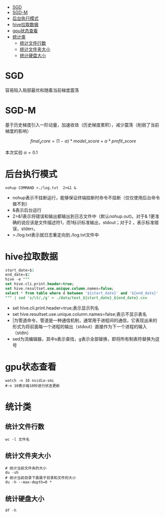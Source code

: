 - [SGD](#sgd)
- [SGD-M](#sgd-m)
- [后台执行模式](#后台执行模式)
- [hive拉取数据](#hive----)
- [gpu状态查看](#gpu----)
- [统计类](#---)
  * [统计文件行数](#------)
  * [统计文件夹大小](#-------)
  * [统计硬盘大小](#------)


# SGD

容易陷入局部最优和随着当前梯度震荡&#x20;

# SGD-M

基于历史梯度引入一阶动量，加速收敛（历史梯度累积），减少震荡（削弱了当前梯度的影响）&#x20;

$$
final_score = (1-\alpha) * model\_score + \alpha * profit\_score
$$

本次实验 $\alpha=0.1$ 

# 后台执行模式

```shell
nohup COMMAND >./log.txt  2>&1 &
```

*   nohup表示不挂断运行，能够保证终端挂断时命令不挂断（仅仅使用后台命令做不到）
*   &表示后台运行
*   2>&1表示将错误和输出都输出到日志文件中（默认nohup.out)。对于& 1更准确的说应该是文件描述符1，而1标识标准输出，stdout；对于2 ，表示标准错误，stderr。
*   \>./log.txt表示就日志重定向到./log.txt文件中

# hive拉取数据

```sql
start_date=$1
end_date=$2
hive -e """
set hive.cli.print.header=true;
set hive.resultset.use.unique.column.names=false;
select * from table where d between '${start_date}' and '${end_date}'
""" | sed 's/\t/,/g' > ./data/test_${start_date}_${end_date}.csv
```

*   set hive.cli.print.header=true;表示显示列名
*   set hive.resultset.use.unique.column.names=false;表示不显示表名
*   |为管道命令，管道是一种通信机制，通常用于进程间的通信，它表现出来的形式为将前面每一个进程的输出（stdout）直接作为下一个进程的输入（stdin）
*   sed为流编辑器，其中s表示查找，g表示全部替换，即将所有制表符替换为逗号

# gpu状态查看

```shell
watch -n 10 nvidia-smi
#-n 10表示每10秒进行状态更新
```

# 统计类

## 统计文件行数

```shell
wc -l 文件名
```

## 统计文件夹大小

```shell
# 统计当前文件夹的大小
du -sh
# 统计当前目录下直属子目录和文件的大小
du -h --max-depth=0 *
```

## 统计硬盘大小

```shell
df -h
```
